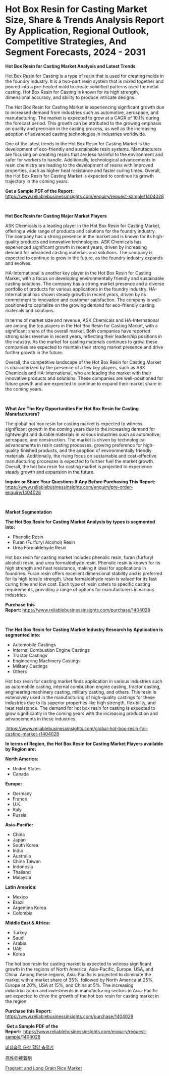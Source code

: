 <p><h1>Hot Box Resin for Casting Market Size, Share & Trends Analysis Report By Application, Regional Outlook, Competitive Strategies, And Segment Forecasts, 2024 - 2031</h1></p><p><strong>Hot Box Resin for Casting Market Analysis and Latest Trends</strong></p>
<p><p>Hot Box Resin for Casting is a type of resin that is used for creating molds in the foundry industry. It is a two-part resin system that is mixed together and poured into a pre-heated mold to create solidified patterns used for metal casting. Hot Box Resin for Casting is known for its high strength, dimensional accuracy, and ability to produce intricate designs.</p><p>The Hot Box Resin for Casting Market is experiencing significant growth due to increased demand from industries such as automotive, aerospace, and manufacturing. The market is expected to grow at a CAGR of 10.1% during the forecast period. This growth can be attributed to the growing emphasis on quality and precision in the casting process, as well as the increasing adoption of advanced casting technologies in industries worldwide.</p><p>One of the latest trends in the Hot Box Resin for Casting Market is the development of eco-friendly and sustainable resin systems. Manufacturers are focusing on creating resins that are less harmful to the environment and safer for workers to handle. Additionally, technological advancements in resin chemistry are leading to the development of resins with improved properties, such as higher heat resistance and faster curing times. Overall, the Hot Box Resin for Casting Market is expected to continue its growth trajectory in the coming years.</p></p>
<p><strong>Get a Sample PDF of the Report:&nbsp;</strong> <a href="https://www.reliablebusinessinsights.com/enquiry/request-sample/1404028">https://www.reliablebusinessinsights.com/enquiry/request-sample/1404028</a></p>
<p>&nbsp;</p>
<p><strong>Hot Box Resin for Casting Major Market Players</strong></p>
<p><p>ASK Chemicals is a leading player in the Hot Box Resin for Casting Market, offering a wide range of products and solutions for the foundry industry. The company has a strong presence in the market and is known for its high-quality products and innovative technologies. ASK Chemicals has experienced significant growth in recent years, driven by increasing demand for advanced casting materials and solutions. The company is expected to continue to grow in the future, as the foundry industry expands and evolves.</p><p>HA-International is another key player in the Hot Box Resin for Casting Market, with a focus on developing environmentally friendly and sustainable casting solutions. The company has a strong market presence and a diverse portfolio of products for various applications in the foundry industry. HA-International has shown steady growth in recent years, driven by its commitment to innovation and customer satisfaction. The company is well-positioned to capitalize on the growing demand for eco-friendly casting materials and solutions.</p><p>In terms of market size and revenue, ASK Chemicals and HA-International are among the top players in the Hot Box Resin for Casting Market, with a significant share of the overall market. Both companies have reported strong sales revenue in recent years, reflecting their leadership positions in the industry. As the market for casting materials continues to grow, these companies are expected to maintain their strong market presence and drive further growth in the future.</p><p>Overall, the competitive landscape of the Hot Box Resin for Casting Market is characterized by the presence of a few key players, such as ASK Chemicals and HA-International, who are leading the market with their innovative products and solutions. These companies are well-positioned for future growth and are expected to continue to expand their market share in the coming years.</p></p>
<p>&nbsp;</p>
<p><strong>What Are The Key Opportunities For Hot Box Resin for Casting Manufacturers?</strong></p>
<p><p>The global hot box resin for casting market is expected to witness significant growth in the coming years due to the increasing demand for lightweight and durable materials in various industries such as automotive, aerospace, and construction. The market is driven by technological advancements in resin casting processes, growing preference for high-quality finished products, and the adoption of environmentally friendly materials. Additionally, the rising focus on sustainable and cost-effective manufacturing processes is expected to further fuel the market growth. Overall, the hot box resin for casting market is projected to experience steady growth and expansion in the future.</p></p>
<p><strong>Inquire or Share Your Questions If Any Before Purchasing This Report:</strong> <a href="https://www.reliablebusinessinsights.com/enquiry/pre-order-enquiry/1404028">https://www.reliablebusinessinsights.com/enquiry/pre-order-enquiry/1404028</a></p>
<p>&nbsp;</p>
<p><strong>Market Segmentation</strong></p>
<p><strong>The Hot Box Resin for Casting Market Analysis by types is segmented into:</strong></p>
<p><ul><li>Phenolic Resin</li><li>Furan (Furfuryl Alcohol) Resin</li><li>Urea Formaldehyde Resin</li></ul></p>
<p><p>Hot box resin for casting market includes phenolic resin, furan (furfuryl alcohol) resin, and urea formaldehyde resin. Phenolic resin is known for its high strength and heat resistance, making it ideal for applications in foundries. Furan resin offers excellent dimensional stability and is preferred for its high tensile strength. Urea formaldehyde resin is valued for its fast curing time and low cost. Each type of resin caters to specific casting requirements, providing a range of options for manufacturers in various industries.</p></p>
<p><strong>Purchase this Report:&nbsp;</strong><a href="https://www.reliablebusinessinsights.com/purchase/1404028">https://www.reliablebusinessinsights.com/purchase/1404028</a></p>
<p>&nbsp;</p>
<p><strong>The Hot Box Resin for Casting Market Industry Research by Application is segmented into:</strong></p>
<p><ul><li>Automobile Castings</li><li>Internal Combustion Engine Castings</li><li>Tractor Castings</li><li>Engineering Machinery Castings</li><li>Military Castings</li><li>Others</li></ul></p>
<p><p>Hot box resin for casting market finds application in various industries such as automobile casting, internal combustion engine casting, tractor casting, engineering machinery casting, military casting, and others. This resin is extensively used in the manufacturing of high-quality castings for these industries due to its superior properties like high strength, flexibility, and heat resistance. The demand for hot box resin for casting is expected to grow significantly in the coming years with the increasing production and advancements in these industries.</p></p>
<p><a href="https://www.reliablebusinessinsights.com/global-hot-box-resin-for-casting-market-r1404028">&nbsp;https://www.reliablebusinessinsights.com/global-hot-box-resin-for-casting-market-r1404028</a></p>
<p><strong>In terms of Region, the Hot Box Resin for Casting Market Players available by Region are:</strong></p>
<p>
    <p> <strong> North America: </strong>
        <ul>
            <li>United States</li>
            <li>Canada</li>
        </ul>
        </p> 
    <p> <strong> Europe: </strong>
        <ul>
            <li>Germany</li>
            <li>France</li>
            <li>U.K.</li>
            <li>Italy</li>
            <li>Russia</li>
        </ul>
        </p> 
    <p> <strong> Asia-Pacific: </strong>
        <ul>
            <li>China</li>
            <li>Japan</li>
            <li>South Korea</li>
            <li>India</li>
            <li>Australia</li>
            <li>China Taiwan</li>
            <li>Indonesia</li>
            <li>Thailand</li>
            <li>Malaysia</li>
        </ul>
        </p> 
    <p> <strong> Latin America: </strong>
        <ul>
            <li>Mexico</li>
            <li>Brazil</li>
            <li>Argentina Korea</li>
            <li>Colombia</li>
        </ul>
        </p> 
    <p> <strong> Middle East & Africa: </strong>
        <ul>
            <li>Turkey</li>
            <li>Saudi</li>
            <li>Arabia</li>
            <li>UAE</li>
            <li>Korea</li>
        </ul>
    </p>
    </p>
<p><p>The hot box resin for casting market is expected to witness significant growth in the regions of North America, Asia-Pacific, Europe, USA, and China. Among these regions, Asia-Pacific is projected to dominate the market with a market share of 35%, followed by North America at 25%, Europe at 20%, USA at 15%, and China at 5%. The increasing industrialization and investments in manufacturing sectors in Asia-Pacific are expected to drive the growth of the hot box resin for casting market in the region.</p></p>
<p><strong>Purchase this Report: </strong><a href="https://www.reliablebusinessinsights.com/purchase/1404028">https://www.reliablebusinessinsights.com/purchase/1404028</a></p>
<p>&nbsp;<strong>Get a Sample PDF of the Report:&nbsp;&nbsp;</strong><a href="https://www.reliablebusinessinsights.com/enquiry/request-sample/1404028">https://www.reliablebusinessinsights.com/enquiry/request-sample/1404028</a></p>
<p><strong></strong></p>
<p><p><a href="https://github.com/RonSpencer61/Market-Research-Report-List-1/blob/main/7096849111155.md">비침습적 음성 혈당 측정기</a></p><p><a href="https://github.com/joaejkdzgyljvo6/Market-Research-Report-List-2/blob/main/7217578114533.md">高性能接着剤</a></p><p><a href="https://view.publitas.com/reportprime-1/fragrant-and-long-grain-rice-market-share-size-trends-industry-analysis-report-by-application-houme-use-commercial-use-by-type-indian-varieties-pakistani-varieties-and-forecast-2024-2031/">Fragrant and Long Grain Rice Market</a></p></p>